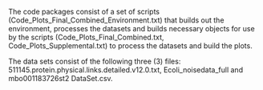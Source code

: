 The code packages consist of a set of scripts (Code_Plots_Final_Combined_Environment.txt) that builds out the environment, 
processes the datasets and builds necessary objects for use by the scripts (Code_Plots_Final_Combined.txt, Code_Plots_Supplemental.txt) to process the datasets and build the plots.

The data sets consist of the following three (3) files:  511145.protein.physical.links.detailed.v12.0.txt, Ecoli_noisedata_full and mbo001183726st2 DataSet.csv.
